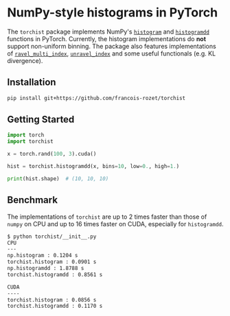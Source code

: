 # NumPy-style histograms in PyTorch

The `torchist` package implements NumPy's [`histogram`](https://numpy.org/doc/stable/reference/generated/numpy.histogram.html) and [`histogramdd`](https://numpy.org/doc/stable/reference/generated/numpy.histogramdd.html) functions in PyTorch. Currently, the histogram implementations do **not** support non-uniform binning. The package also features implementations of [`ravel_multi_index`](https://numpy.org/doc/stable/reference/generated/numpy.ravel_multi_index.html), [`unravel_index`](https://numpy.org/doc/stable/reference/generated/numpy.unravel_index.html) and some useful functionals (e.g. KL divergence).

## Installation

```bash
pip install git+https://github.com/francois-rozet/torchist
```

## Getting Started

```python
import torch
import torchist

x = torch.rand(100, 3).cuda()

hist = torchist.histogramdd(x, bins=10, low=0., high=1.)

print(hist.shape)  # (10, 10, 10)
```

## Benchmark

The implementations of `torchist` are up to 2 times faster than those of `numpy` on CPU and up to 16 times faster on CUDA, especially for `histogramdd`.

```cmd
$ python torchist/__init__.py
CPU
---
np.histogram : 0.1204 s
torchist.histogram : 0.0901 s
np.histogramdd : 1.8788 s
torchist.histogramdd : 0.8561 s

CUDA
----
torchist.histogram : 0.0856 s
torchist.histogramdd : 0.1170 s
```
